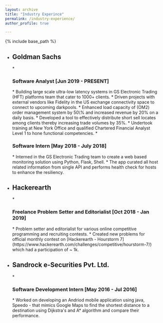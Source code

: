 ```yaml
---
layout: archive
title: "Industry Experince"
permalink: /industry-experience/
author_profile: true

---
```


{% include base_path %}

* <h2>Goldman Sachs</h2>
  * <h3>Software Analyst [Jun 2019 - PRESENT]</h3>
    * Building large scale ultra-low latency systems in GS Electronic Trading (HFT) platforms team that cater to 1000+ clients.
    * Driven projects with external vendors like Fidelity in the US exchange connectivity space to connect to upcoming darkpools.
    * Enhanced load capacity of (OM2) order management system by 50\% and increased revenue by 20% on a daily basis.
    * Developed a tool to effectively distribute short sell locates among clients thereby increasing trade volumes by 35%.
    * Undertook training at New York Office and qualified Chartered Financial Analyst Level 1 to hone functional competencies.
  * <h3>Software Intern [May 2018 - July 2018]</h3>
    * Interned in the GS Electronic Trading team to create a web based monitoring solution using Python, Flask, Shell.
    * The app curated all host related information from single API and performs health check for hosts to enhance the resiliency.

* <h2>Hackerearth</h2>
  * <h3>Freelance Problem Setter and Editorialist [Oct 2018 - Jan 2019]</h3>
    * Problem setter and editorialist for various online competitive programming and recruiting contests.
    * Created new problems for official monthly contest on [Hackerearth - Hourstorm 7](https://www.hackerearth.com/challenges/competitive/hourstorm-7/) which had a participation of ~ 1k.

* <h2>Sandrock e-Securities Pvt. Ltd.</h2>
  * <h3>Software Development Intern [May 2016 - Jul 2016]</h3>
    * Worked on developing an Andriod mobile application using java, Speedo - that mimics Google Maps to find the shortest distance to a destination using Dijkstra's and A* algorithm and compare their performance.
